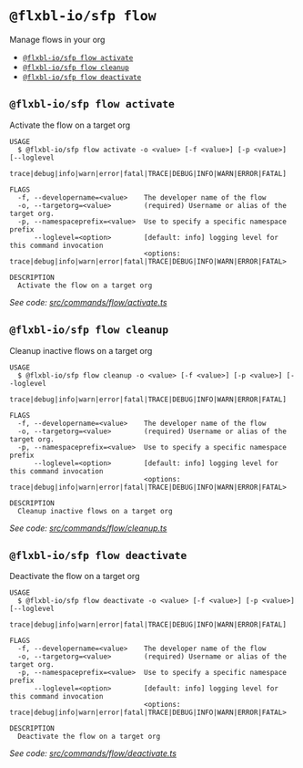 `@flxbl-io/sfp flow`
====================

Manage flows in your org

* [`@flxbl-io/sfp flow activate`](#flxbl-iosfp-flow-activate)
* [`@flxbl-io/sfp flow cleanup`](#flxbl-iosfp-flow-cleanup)
* [`@flxbl-io/sfp flow deactivate`](#flxbl-iosfp-flow-deactivate)

## `@flxbl-io/sfp flow activate`

Activate the flow on a target org

```
USAGE
  $ @flxbl-io/sfp flow activate -o <value> [-f <value>] [-p <value>] [--loglevel
    trace|debug|info|warn|error|fatal|TRACE|DEBUG|INFO|WARN|ERROR|FATAL]

FLAGS
  -f, --developername=<value>    The developer name of the flow
  -o, --targetorg=<value>        (required) Username or alias of the target org.
  -p, --namespaceprefix=<value>  Use to specify a specific namespace prefix
      --loglevel=<option>        [default: info] logging level for this command invocation
                                 <options: trace|debug|info|warn|error|fatal|TRACE|DEBUG|INFO|WARN|ERROR|FATAL>

DESCRIPTION
  Activate the flow on a target org
```

_See code: [src/commands/flow/activate.ts](https://github.com/flxbl-io/sfp/blob/v37.0.1/src/commands/flow/activate.ts)_

## `@flxbl-io/sfp flow cleanup`

Cleanup inactive flows on a target org

```
USAGE
  $ @flxbl-io/sfp flow cleanup -o <value> [-f <value>] [-p <value>] [--loglevel
    trace|debug|info|warn|error|fatal|TRACE|DEBUG|INFO|WARN|ERROR|FATAL]

FLAGS
  -f, --developername=<value>    The developer name of the flow
  -o, --targetorg=<value>        (required) Username or alias of the target org.
  -p, --namespaceprefix=<value>  Use to specify a specific namespace prefix
      --loglevel=<option>        [default: info] logging level for this command invocation
                                 <options: trace|debug|info|warn|error|fatal|TRACE|DEBUG|INFO|WARN|ERROR|FATAL>

DESCRIPTION
  Cleanup inactive flows on a target org
```

_See code: [src/commands/flow/cleanup.ts](https://github.com/flxbl-io/sfp/blob/v37.0.1/src/commands/flow/cleanup.ts)_

## `@flxbl-io/sfp flow deactivate`

Deactivate the flow on a target org

```
USAGE
  $ @flxbl-io/sfp flow deactivate -o <value> [-f <value>] [-p <value>] [--loglevel
    trace|debug|info|warn|error|fatal|TRACE|DEBUG|INFO|WARN|ERROR|FATAL]

FLAGS
  -f, --developername=<value>    The developer name of the flow
  -o, --targetorg=<value>        (required) Username or alias of the target org.
  -p, --namespaceprefix=<value>  Use to specify a specific namespace prefix
      --loglevel=<option>        [default: info] logging level for this command invocation
                                 <options: trace|debug|info|warn|error|fatal|TRACE|DEBUG|INFO|WARN|ERROR|FATAL>

DESCRIPTION
  Deactivate the flow on a target org
```

_See code: [src/commands/flow/deactivate.ts](https://github.com/flxbl-io/sfp/blob/v37.0.1/src/commands/flow/deactivate.ts)_
